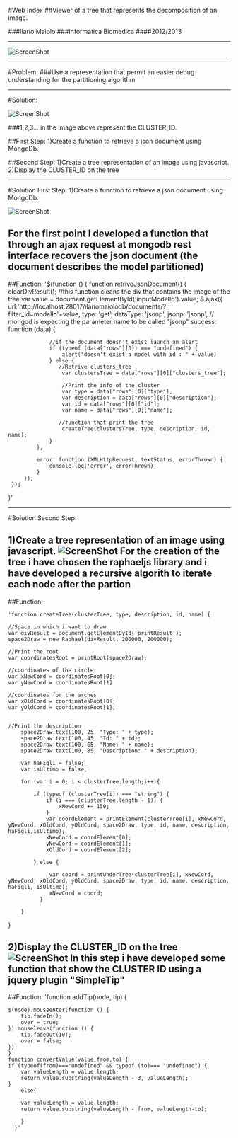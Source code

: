 #Web Index
##Viewer of a tree that represents the decomposition of an image.


###Ilario Maiolo
###Informatica Biomedica
####2012/2013

- - -

![ScreenShot](https://raw.github.com/cvdlab-bio/webindex/maiolo_dev_branch/Maiolo/2013-04-18/immagine_sommario.png)

- - -

#Problem:
###Use a representation that permit an easier debug understanding for the partitioning algorithm

- - -

#Solution:

![ScreenShot](https://raw.github.com/cvdlab-bio/webindex/maiolo_dev_branch/Maiolo/2013-04-18/image_final.png)	

###1,2,3... in the image above represent the CLUSTER_ID.

##First Step:
	1)Create a function to retrieve a json document using MongoDb.
	 

##Second Step:
	1)Create a tree representation of an image using javascript.
	2)Display the CLUSTER_ID on the tree
	
- - -
#Solution First Step:
1)Create a function to retrieve a json document using MongoDb.

![ScreenShot](https://raw.github.com/cvdlab-bio/webindex/maiolo_dev_branch/Maiolo/2013-04-18/ajax.jpg)

For the first point I developed a function that through an ajax request at mongodb rest interface recovers the json document (the document describes the model partitioned)	
---	
##Function:
	'$(function () {
        function retriveJsonDocument() {
		clearDivResult(); //this function cleans the div that contains the image of the tree
		var value = document.getElementById('inputModelId').value;
         $.ajax({ 
             url:'http://localhost:28017/ilariomaiolodb/documents/?filter_id=modello'+value,
             type: 'get',
             dataType: 'jsonp',
             jsonp: 'jsonp', // mongod is expecting the parameter name to be called "jsonp"
             success: function (data) {
                 
				 //if the document doesn't exist launch an alert
                 if (typeof (data["rows"][0]) === "undefined") {
                     alert("doesn't exist a model with id : " + value)
                 } else {
                    //Retrive clusters_tree 
                     var clustersTree = data["rows"][0]["clusters_tree"];
              
					 //Print the info of the cluster
                     var type = data["rows"][0]["type"];
                     var description = data["rows"][0]["description"];
                     var id = data["rows"][0]["id"];
                     var name = data["rows"][0]["name"];

                    //function that print the tree
                     createTree(clustersTree, type, description, id, name);
                 }
             },
             
			 error: function (XMLHttpRequest, textStatus, errorThrown) {
                 console.log('error', errorThrown);
             }
         });
     }); 
}'

---

#Solution Second Step:
	
1)Create a tree representation of an image using javascript.
![ScreenShot](https://raw.github.com/cvdlab-bio/webindex/maiolo_dev_branch/Maiolo/2013-04-18/raphael.jpg)
For the creation of the tree i have chosen the raphaeljs library and i have developed a recursive algorith to iterate each node after the partion
---

##Function:
	
	'function createTree(clusterTree, type, description, id, name) {

    //Space in which i want to draw 
    var divResult = document.getElementById('printResult');
    space2Draw = new Raphael(divResult, 200000, 200000);

    //Print the root 
    var coordinatesRoot = printRoot(space2Draw);

    //coordinates of the circle
    var xNewCord = coordinatesRoot[0];
    var yNewCord = coordinatesRoot[1]

    //coordinates for the arches
    var xOldCord = coordinatesRoot[0];
    var yOldCord = coordinatesRoot[1];


    //Print the description     
        space2Draw.text(100, 25, "Type: " + type);
        space2Draw.text(100, 45, "Id: " + id);
        space2Draw.text(100, 65, "Name: " + name);
        space2Draw.text(100, 85, "Description: " + description);
        
        var haFigli = false;
        var isUltimo = false; 

        for (var i = 0; i < clusterTree.length;i++){
           
            if (typeof (clusterTree[i]) === "string") {
                if (i === (clusterTree.length - 1)) {
                    xNewCord += 150;
                }
                var coordElement = printElement(clusterTree[i], xNewCord, yNewCord, xOldCord, yOldCord, space2Draw, type, id, name, description, haFigli,isUltimo);
                xNewCord = coordElement[0];
                yNewCord = coordElement[1];
                xOldCord = coordElement[2];

            } else {
                
                 var coord = printUnderTree(clusterTree[i], xNewCord, yNewCord, xOldCord, yOldCord, space2Draw, type, id, name, description, haFigli, isUltimo);
                 xNewCord = coord;
              }
        
        }


}





2)Display the CLUSTER_ID on the tree
![ScreenShot](https://raw.github.com/cvdlab-bio/webindex/maiolo_dev_branch/Maiolo/2013-04-18/simple.png)
In this step i have developed some function that show the CLUSTER ID using a jquery plugin "SimpleTip"
---
##Function:
	'function addTip(node, tip) {
  
    $(node).mouseenter(function () {
        tip.fadeIn();
        over = true;
    }).mouseleave(function () {
        tip.fadeOut(10);
        over = false;
    });
    }
    function convertValue(value,from,to) {
    if (typeof(from)==="undefined" && typeof (to)=== "undefined") {
        var valueLength = value.length;
        return value.substring(valueLength - 3, valueLength);
    }
        else{

        var valueLength = value.length;
        return value.substring(valueLength - from, valueLength-to);

        }
      }'
